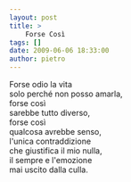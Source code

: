 ```yaml
---
layout: post
title: >
    Forse Così
tags: []
date: 2009-06-06 18:33:00
author: pietro
---
```

Forse odio la vita<br/>solo perché non posso amarla,<br/>forse così<br/>sarebbe tutto diverso,<br/>forse così<br/>qualcosa avrebbe senso,<br/>l'unica contraddizione<br/>che giustifica il mio nulla,<br/>il sempre e l'emozione<br/>mai uscito dalla culla.
